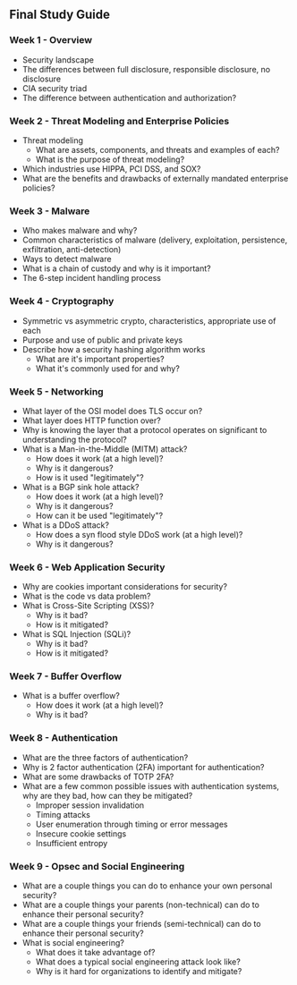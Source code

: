## Final Study Guide

### Week 1 - Overview
- Security landscape
- The differences between full disclosure, responsible disclosure, no disclosure
- CIA security triad
- The difference between authentication and authorization?

### Week 2 - Threat Modeling and Enterprise Policies
- Threat modeling
	- What are assets, components, and threats and examples of each?
	- What is the purpose of threat modeling?
- Which industries use HIPPA, PCI DSS, and SOX?
- What are the benefits and drawbacks of externally mandated enterprise policies?

### Week 3 - Malware
- Who makes malware and why?
- Common characteristics of malware (delivery, exploitation, persistence, exfiltration, anti-detection)
- Ways to detect malware
- What is a chain of custody and why is it important?
- The 6-step incident handling process

### Week 4 - Cryptography
- Symmetric vs asymmetric crypto, characteristics, appropriate use of each
- Purpose and use of public and private keys
- Describe how a security hashing algorithm works
	- What are it's important properties?
	- What it's commonly used for and why?

### Week 5 - Networking
- What layer of the OSI model does TLS occur on?
- What layer does HTTP function over?
- Why is knowing the layer that a protocol operates on significant to understanding the protocol?
- What is a Man-in-the-Middle (MITM) attack?
	- How does it work (at a high level)?
	- Why is it dangerous?
	- How is it used "legitimately"?
- What is a BGP sink hole attack?
	- How does it work (at a high level)?
	- Why is it dangerous?
	- How can it be used "legitimately"?
- What is a DDoS attack?
	- How does a syn flood style DDoS work (at a high level)? 
	- Why is it dangerous?

### Week 6 - Web Application Security
- Why are cookies important considerations for security?
- What is the code vs data problem?
- What is Cross-Site Scripting (XSS)?
	- Why is it bad?
	- How is it mitigated?
- What is SQL Injection (SQLi)?
	- Why is it bad?
	- How is it mitigated?

### Week 7 - Buffer Overflow
- What is a buffer overflow?
	- How does it work (at a high level)?
	- Why is it bad?

### Week 8 - Authentication
- What are the three factors of authentication?
- Why is 2 factor authentication (2FA) important for authentication?
- What are some drawbacks of TOTP 2FA?
- What are a few common possible issues with authentication systems, why are they bad, how can they be mitigated?
	- Improper session invalidation
	- Timing attacks
	- User enumeration through timing or error messages
	- Insecure cookie settings
	- Insufficient entropy

### Week 9 - Opsec and Social Engineering
- What are a couple things you can do to enhance your own personal security?
- What are a couple things your parents (non-technical) can do to enhance their personal security?
- What are a couple things your friends (semi-technical) can do to enhance their personal security?
- What is social engineering?
	- What does it take advantage of?
	- What does a typical social engineering attack look like?
	- Why is it hard for organizations to identify and mitigate?


